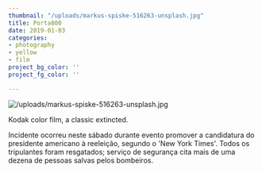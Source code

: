```yaml
---
thumbnail: "/uploads/markus-spiske-516263-unsplash.jpg"
title: Porta800
date: 2019-01-03
categories:
- photography
- yellow
- film
project_bg_color: ''
project_fg_color: ''

---
```


![/uploads/markus-spiske-516263-unsplash.jpg](https://app.forestry.io/sites/yru2i-hxqcssca/body-media//uploads/markus-spiske-516263-unsplash.jpg)

Kodak color film, a classic extincted.

Incidente ocorreu neste sábado durante evento promover a candidatura do presidente americano à reeleição, segundo o 'New York Times'. Todos os tripulantes foram resgatados; serviço de segurança cita mais de uma dezena de pessoas salvas pelos bombeiros.